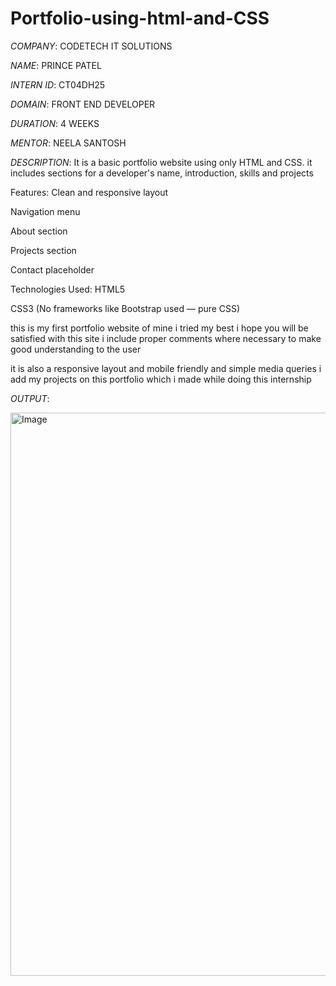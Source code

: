 # Portfolio-using-html-and-CSS

*COMPANY*: CODETECH IT SOLUTIONS

*NAME*: PRINCE PATEL

*INTERN ID*: CT04DH25

*DOMAIN*: FRONT END DEVELOPER

*DURATION*: 4 WEEKS

*MENTOR*: NEELA SANTOSH

*DESCRIPTION*:  It is a basic portfolio website using only HTML and CSS. it includes sections for a developer's name, introduction, skills and projects

Features:
Clean and responsive layout

Navigation menu

About section

Projects section

Contact placeholder

 Technologies Used:
HTML5

CSS3 (No frameworks like Bootstrap used — pure CSS)


this is my first portfolio website of mine i tried my best i hope you will be satisfied with this site i include proper comments where necessary to make good understanding to the user

it is also a responsive layout and mobile friendly and simple media queries i add my projects on this portfolio which i made while doing this internship




*OUTPUT*:

[<img width="1391" height="901" alt="Image" src="https://github.com/user-attachments/assets/62b770a1-b085-486a-82a7-2427a3a479ad" />](https://1drv.ms/i/c/d12aa9d84982c8c8/EUiL1smJGjtEs79irgh7eiYBCmmXhvD7Y6SKevW0MUNQqA?e=59XZLI)
